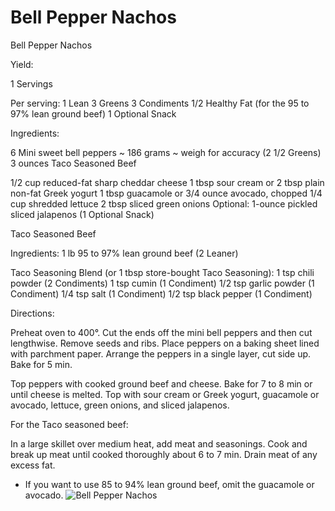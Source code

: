 # Bell Pepper Nachos

Bell Pepper Nachos

Yield:

1 Servings

Per serving:
1 Lean
3 Greens
3 Condiments
1/2 Healthy Fat (for the 95 to 97% lean ground beef)
1 Optional Snack

Ingredients:

6 Mini sweet bell peppers ~ 186 grams ~ weigh for accuracy (2 1/2 Greens)
3 ounces Taco Seasoned Beef

1/2 cup reduced-fat sharp cheddar cheese
1 tbsp sour cream or 2 tbsp plain non-fat Greek yogurt
1 tbsp guacamole or 3/4 ounce avocado, chopped
1/4 cup shredded lettuce
2 tbsp sliced green onions
Optional:
1-ounce pickled sliced jalapenos (1 Optional Snack)

Taco Seasoned Beef

Ingredients:
1 lb 95 to 97% lean ground beef (2 Leaner)

Taco Seasoning Blend (or 1 tbsp store-bought Taco Seasoning):
1 tsp chili powder (2 Condiments)
1 tsp cumin (1 Condiment)
1/2 tsp garlic powder (1 Condiment)
1/4 tsp salt (1 Condiment)
1/2 tsp black pepper (1 Condiment)

Directions:

Preheat oven to 400°.
Cut the ends off the mini bell peppers and then cut lengthwise. Remove seeds and ribs. Place peppers on a baking sheet lined with parchment paper. Arrange the peppers in a single layer, cut side up. Bake for 5 min.

Top peppers with cooked ground beef and cheese. Bake for 7 to 8 min or until cheese is melted. Top with sour cream or Greek yogurt, guacamole or avocado, lettuce, green onions, and sliced jalapenos.

For the Taco seasoned beef:

In a large skillet over medium heat, add meat and seasonings. Cook and break up meat until cooked thoroughly about 6 to 7 min. Drain meat of any excess fat.

* If you want to use 85 to 94% lean ground beef, omit the guacamole or avocado.
![Bell Pepper Nachos](images/Bell%20Pepper%20Nachos.png)

